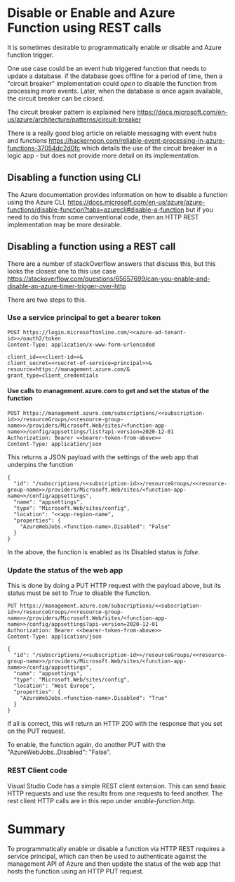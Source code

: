 # Disable or Enable and Azure Function using REST calls

It is sometimes desirable to programmatically enable or disable and Azure function trigger. 

One use case could be an event hub triggered function that needs to update a database. if the database goes offline for a period of time, then a "circuit breaker" implementation could *open* to disable the function from processing more events. Later, when the database is once again available, the circuit breaker can be *closed*.

The circuit breaker pattern is explained here https://docs.microsoft.com/en-us/azure/architecture/patterns/circuit-breaker

There is a really good blog article on reliable messaging with event hubs and functions https://hackernoon.com/reliable-event-processing-in-azure-functions-37054dc2d0fc which details the use of the circuit breaker in a logic app - but does not provide more detail on its implementation.

## Disabling a function using CLI
The Azure documentation provides information on how to disable a function using the Azure CLI, https://docs.microsoft.com/en-us/azure/azure-functions/disable-function?tabs=azurecli#disable-a-function but if you need to do this from some conventional code, then an HTTP REST implementation may be more desirable.

## Disabling a function using a REST call
There are a number of stackOverflow answers that discuss this, but this looks the closest one to this use case https://stackoverflow.com/questions/65657699/can-you-enable-and-disable-an-azure-timer-trigger-over-http

There are two steps to this.

### Use a service principal to get a bearer token
```
POST https://login.microsoftonline.com/<<azure-ad-tenant-id>>/oauth2/token
Content-Type: application/x-www-form-urlencoded

client_id=<<client-id>>&
client_secret=<<secret-of-service=principal>>&
resource=https://management.azure.com/&
grant_type=client_credentials
```

#### Use calls to management.azure.com to get and set the status of the function
```
POST https://management.azure.com/subscriptions/<<subscription-id>>/resourceGroups/<<resource-group-name>>/providers/Microsoft.Web/sites/<function-app-name>>/config/appsettings/list?api-version=2020-12-01
Authorization: Bearer <<bearer-token-from-above>>
Content-Type: application/json
```

This returns a JSON payload with the settings of the web app that underpins the function
```
{
  "id": "/subscriptions/<<subscription-id>>/resourceGroups/<<resource-group-name>>/providers/Microsoft.Web/sites/<function-app-name>>/config/appsettings",
  "name": "appsettings",
  "type": "Microsoft.Web/sites/config",
  "location": "<<app-region-name",
  "properties": {
    "AzureWebJobs.<function-name>.Disabled": "False"
  }
}
```

In the above, the function is enabled as its Disabled status is *false*.

### Update the status of the web app
This is done by doing a PUT HTTP request with the payload above, but its status must be set to *True* to disable the function.

```
PUT https://management.azure.com/subscriptions/<<subscription-id>>/resourceGroups/<<resource-group-name>>/providers/Microsoft.Web/sites/<function-app-name>>/config/appsettings?api-version=2020-12-01
Authorization: Bearer <<bearer-token-from-above>>
Content-Type: application/json

{
  "id": "/subscriptions/<<subscription-id>>/resourceGroups/<<resource-group-name>>/providers/Microsoft.Web/sites/<function-app-name>>/config/appsettings",
  "name": "appsettings",
  "type": "Microsoft.Web/sites/config",
  "location": "West Europe",
  "properties": {
    "AzureWebJobs.<function-name>.Disabled": "True"
  }
}
```

If all is correct, this will return an HTTP 200 with the response that you set on the PUT request.

To enable, the function again, do another PUT with the "AzureWebJobs.<function-name>.Disabled": "False".

 ### REST Client code
 Visual Studio Code has a simple REST client extension. This can send basic HTTP requests and use the results from one requests to feed another. The rest client HTTP calls are in this repo under *enable-function.http*.
  
# Summary
  To programmatically enable or disable a function via HTTP REST requires a service principal, which can then be used to authenticate against the management API of Azure and then update the status of the web app that hosts the function using an HTTP PUT request.
